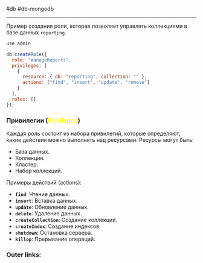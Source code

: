 #db #db-mongodb
 
---
Пример создания роли, которая позволяет управлять коллекциями в базе данных `reporting`.
```javascript
use admin

db.createRole({
  role: "manageReports",
  privileges: [
    {
      resource: { db: "reporting", collection: "" },
      actions: ["find", "insert", "update", "remove"]
    }
  ],
  roles: []
});
```

### Привилегии (<font color="#ffff00">Privileges</font>)
Каждая роль состоит из набора привилегий, которые определяют, какие действия можно выполнять над ресурсами. Ресурсы могут быть:
- База данных.
- Коллекция.
- Кластер.
- Набор коллекций.

Примеры действий (actions):
- **`find`**: Чтение данных.
- **`insert`**: Вставка данных.
- **`update`**: Обновление данных.
- **`delete`**: Удаление данных.
- **`createCollection`**: Создание коллекций.
- **`createIndex`**: Создание индексов.
- **`shutdown`**: Остановка сервера.
- **`killop`**: Прерывание операций.


### Outer links:
